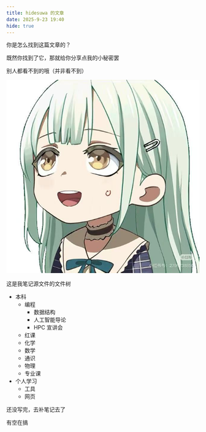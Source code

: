 ```yaml
---
title: hidesuwa 的文章
date: 2025-9-23 19:40
hide: true
---
```


你是怎么找到这篇文章的？

既然你找到了它，那就给你分享点我的小秘密罢

别人都看不到的哦（并非看不到）

![Muzimi](https://raw.githubusercontent.com/dcldyhb/Freshman-Notes-Image-Host/main/202509231951516.png)

这是我笔记源文件的文件树

- 本科
  - 编程
    - 数据结构
    - 人工智能导论
    - HPC 宣讲会
  - 红课
  - 化学
  - 数学
  - 通识
  - 物理
  - 专业课
- 个人学习
  - 工具
  - 网页

还没写完，去补笔记去了

有空在搞
